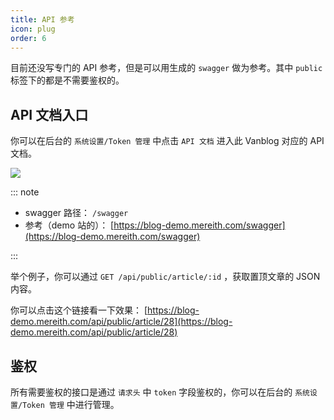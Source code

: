 ```yaml
---
title: API 参考
icon: plug
order: 6
---
```


目前还没写专门的 API 参考，但是可以用生成的 `swagger` 做为参考。其中 `public` 标签下的都是不需要鉴权的。

## API 文档入口

你可以在后台的 `系统设置/Token 管理` 中点击 `API 文档` 进入此 Vanblog 对应的 API 文档。

![](https://pic.mereith.com/img/d78409dcfb170ea71289ac38d9430165.clipboard-2023-03-17.png)

::: note

- swagger 路径： `/swagger`
- 参考（demo 站的）： [https://blog-demo.mereith.com/swagger](https://blog-demo.mereith.com/swagger)

:::

举个例子，你可以通过 `GET /api/public/article/:id` ，获取置顶文章的 JSON 内容。

你可以点击这个链接看一下效果： [https://blog-demo.mereith.com/api/public/article/28](https://blog-demo.mereith.com/api/public/article/28)

## 鉴权

所有需要鉴权的接口是通过 `请求头` 中 `token` 字段鉴权的，你可以在后台的 `系统设置/Token 管理` 中进行管理。

